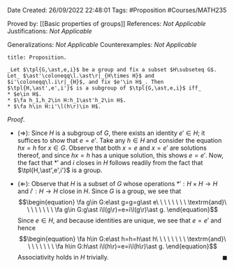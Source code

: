 <div class="topSpace"></div>

Date Created: 26/09/2022 22:48:01
Tags: #Proposition #Courses/MATH235

Proved by: [[Basic properties of groups]]
References: _Not Applicable_
Justifications: _Not Applicable_

Generalizations: _Not Applicable_
Counterexamples: _Not Applicable_

``` ad-Proposition
title: Proposition.

_Let $\tpl{G,\ast,e,i}$ be a group and fix a subset $H\subseteq G$. Let_ $\ast'\coloneqq\l.\ast\r|_{H\times H}$ and $i'\coloneqq\l.i\r|_{H}$, and fix $e'\in H$_. Then $\tpl{H,\ast',e',i'}$ is a subgroup of $\tpl{G,\ast,e,i}$ iff_
* $e\in H$.
* $\fa h_1,h_2\in H:h_1\ast'h_2\in H$.
* $\fa h\in H:i'\l(h\r)\in H$.

```

_Proof_. 
* ($\Rightarrow$): Since $H$ is a subgroup of $G$, there exists an identity $e'\in H$; it suffices to show that $e=e'$. Take any $h\in H$ and consider the equation $hx=h$ for $x\in G$. Observe that both $x=e$ and $x=e'$ are solutions thereof, and since $hx=h$ has a unique solution, this shows $e=e'$. Now, the fact that $\ast'$ and $i$ closes in $H$ follows readily from the fact that $\tpl{H,\ast',e',i'}$ is a group.

* ($\Leftarrow$): Observe that $H$ is a subset of $G$ whose operations $\ast':H\times H\to H$ and $i':H\to H$ close in $H$. Since $G$ is a group, we see that
$$\begin{equation}
    \fa g\in G:e\ast g=g=g\ast e\ \ \ \ \ \ \ \ \textrm{and}\ \ \ \ \ \ \ \ \fa g\in G:g\ast i\l(g\r)=e=i\l(g\r)\ast g.
\end{equation}$$
Since $e\in H$, and because identities are unique, we see that $e=e'$ and hence
$$\begin{equation}
    \fa h\in G:e\ast h=h=h\ast h\ \ \ \ \ \ \ \ \textrm{and}\ \ \ \ \ \ \ \ \fa h\in G:h\ast i\l(h\r)=e=i\l(h\r)\ast g.
\end{equation}$$
Associativity holds in $H$ trivially.<span style="float:right;">$\blacksquare$</span>
